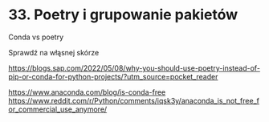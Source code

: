 # 33. Poetry i grupowanie pakietów

Conda vs poetry

Sprawdź na włąsnej skórze

https://blogs.sap.com/2022/05/08/why-you-should-use-poetry-instead-of-pip-or-conda-for-python-projects/?utm_source=pocket_reader



https://www.anaconda.com/blog/is-conda-free
https://www.reddit.com/r/Python/comments/iqsk3y/anaconda_is_not_free_for_commercial_use_anymore/

